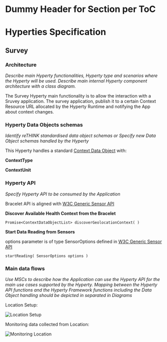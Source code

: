 Dummy Header for Section per ToC
================================

Hyperties Specification
=======================

Survey
-------------------

### Architecture

*Describe main Hyperty functionalities, Hyperty type and scenarios where the Hyperty will be used. Describe main internal Hyperty component architecture with a class diagram.*

The Survey  Hyperty main functionality is to allow the interaction with a Sruvey application. The survey application, publish it to a certain Context Resource URL allocated by the Hyperty Runtime and notifying the App about context changes.

### Hyperty Data Objects schemas

*Identify reTHINK standardised data object schemas or Specify new Data Object schemas handled by the Hyperty*

This Hyperty handles a standard [Context Data Object](https://github.com/reTHINK-project/architecture/tree/master/docs/datamodel/context) with:

**ContextType**



**ContextUnit**


### Hyperty API

*Specify Hyperty API to be consumed by the Application*

Bracelet API is aligned with [W3C Generic Sensor API](http://www.w3.org/TR/2015/WD-generic-sensor-20151015/)

**Discover Available Health Context from the Bracelet**

```
Promise<ContextDataObjectList> discoverGeolocationContext( )
```

**Start Data Reading from Sensors**

options parameter is of type SensorOptions defined in [W3C Generic Sensor API](http://www.w3.org/TR/2015/WD-generic-sensor-20151015/#the-sensor-interface)

```
startReading( SensorOptions options )
```

### Main data flows

*Use MSCs to describe how the Application can use the Hyperty API for the main use cases supported by the Hyperty. Mapping between the Hyperty API functions and the Hyperty Framework functions including the Data Object handling should be depicted in separated in Diagrams*

Location Setup:

![Location Setup]()

Monitoring data collected from Location:

![Monitoring Location]()
